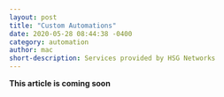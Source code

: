 ```yaml
---
layout: post
title: "Custom Automations"
date: 2020-05-28 08:44:38 -0400
category: automation
author: mac
short-description: Services provided by HSG Networks
---
```


**This article is coming soon**


